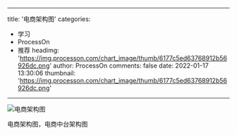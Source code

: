 
---
title: '电商架构图'
categories: 
 - 学习
 - ProcessOn
 - 推荐
headimg: 'https://img.processon.com/chart_image/thumb/6177c5ed63768912b56926dc.png'
author: ProcessOn
comments: false
date: 2022-01-17 13:30:06
thumbnail: 'https://img.processon.com/chart_image/thumb/6177c5ed63768912b56926dc.png'
---

<div>   
<img class="thumb" alt="电商架构图" src="https://img.processon.com/chart_image/thumb/6177c5ed63768912b56926dc.png" referrerpolicy="no-referrer">
<p>电商架构图，电商中台架构图</p>  
</div>
            